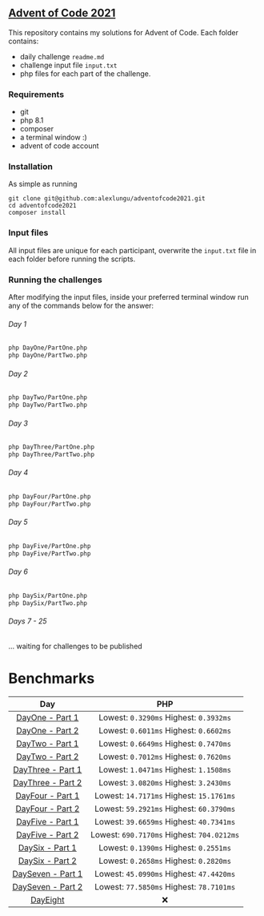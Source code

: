 ## [Advent of Code 2021](https://adventofcode.com/2021) 

This repository contains my solutions for Advent of Code.
Each folder contains:

- daily challenge ```readme.md```
- challenge input file ```input.txt```
- php files for each part of the challenge.

### Requirements

- git
- php 8.1
- composer
- a terminal window :)
- advent of code account

### Installation

As simple as running 

```
git clone git@github.com:alexlungu/adventofcode2021.git 
cd adventofcode2021
composer install
```

### Input files

All input files are unique for each participant, overwrite the `input.txt` file in each folder before running the scripts.

### Running the challenges

After modifying the input files, inside your preferred terminal window run any of the commands below for the answer:

###### Day 1
```bash
php DayOne/PartOne.php
php DayOne/PartTwo.php
```
###### Day 2
```bash
php DayTwo/PartOne.php
php DayTwo/PartTwo.php
```
###### Day 3
```bash
php DayThree/PartOne.php
php DayThree/PartTwo.php
```

###### Day 4
```bash
php DayFour/PartOne.php
php DayFour/PartTwo.php
```

###### Day 5
```bash
php DayFive/PartOne.php
php DayFive/PartTwo.php
```

###### Day 6
```bash
php DaySix/PartOne.php
php DaySix/PartTwo.php
```

###### Days 7 - 25
... waiting for challenges to be published

# Benchmarks

| Day | PHP |
|:-------------:|:-------------:|
| [DayOne - Part 1](DayOne/PartOne.php) |  Lowest: `0.3290ms`  Highest: `0.3932ms` |
| [DayOne - Part 2](DayOne/PartTwo.php) |  Lowest: `0.6011ms`  Highest: `0.6602ms` |
| [DayTwo - Part 1](DayTwo/PartOne.php) |  Lowest: `0.6649ms`  Highest: `0.7470ms` |
| [DayTwo - Part 2](DayTwo/PartTwo.php) |  Lowest: `0.7012ms`  Highest: `0.7620ms` |
| [DayThree - Part 1](DayThree/PartOne.php) |  Lowest: `1.0471ms`  Highest: `1.1508ms` |
| [DayThree - Part 2](DayThree/PartTwo.php) |  Lowest: `3.0820ms`  Highest: `3.2430ms` |
| [DayFour - Part 1](DayFour/PartOne.php) |  Lowest: `14.7171ms`  Highest: `15.1761ms` |
| [DayFour - Part 2](DayFour/PartTwo.php) |  Lowest: `59.2921ms`  Highest: `60.3790ms` |
| [DayFive - Part 1](DayFive/PartOne.php) |  Lowest: `39.6659ms`  Highest: `40.7341ms` |
| [DayFive - Part 2](DayFive/PartTwo.php) |  Lowest: `690.7170ms`  Highest: `704.0212ms` |
| [DaySix - Part 1](DaySix/PartOne.php) |  Lowest: `0.1390ms`  Highest: `0.2551ms` |
| [DaySix - Part 2](DaySix/PartTwo.php) |  Lowest: `0.2658ms`  Highest: `0.2820ms` |
| [DaySeven - Part 1](DaySeven/PartOne.php) |  Lowest: `45.0990ms`  Highest: `47.4420ms` |
| [DaySeven - Part 2](DaySeven/PartTwo.php) |  Lowest: `77.5850ms`  Highest: `78.7101ms` |
| [DayEight](DayEight) |  :x: |
